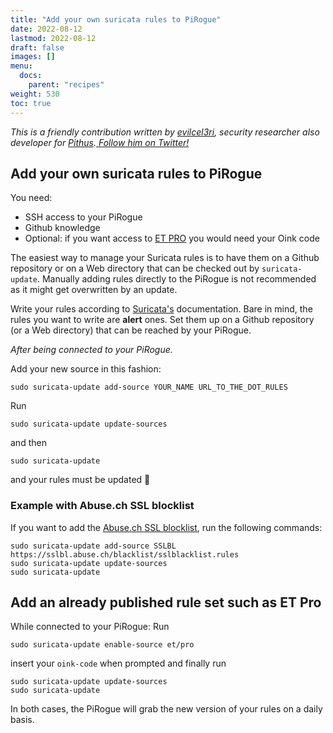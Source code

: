 ```yaml
---
title: "Add your own suricata rules to PiRogue"
date: 2022-08-12
lastmod: 2022-08-12
draft: false
images: []
menu:
  docs:
    parent: "recipes"
weight: 530
toc: true
---
```


*This is a friendly contribution written by [evilcel3ri](https://evilcel3ri.github.io/), security researcher also developer for [Pithus](https://beta.pithus.org).[ Follow him on Twitter!](https://twitter.com/evilcel3ri)*

## Add your own suricata rules to PiRogue

You need:
* SSH access to your PiRogue
* Github knowledge
* Optional: if you want access to [ET PRO](https://www.proofpoint.com/us/threat-insight/et-pro-ruleset) you would need your Oink code

The easiest way to manage your Suricata rules is to have them on a Github repository or on a Web directory that can be checked out by `suricata-update`. Manually adding rules directly to the PiRogue is not recommended as it might get overwritten by an update.

Write your rules according to [Suricata's](https://suricata.readthedocs.io/en/suricata-6.0.0/rules/intro.html) documentation. Bare in mind, the rules you want to write are **alert** ones. Set them up on a Github repository (or a Web directory) that can be reached by your PiRogue.

*After being connected to your PiRogue.*

Add your new source in this fashion: 
```
sudo suricata-update add-source YOUR_NAME URL_TO_THE_DOT_RULES
```

Run 
```
sudo suricata-update update-sources
``` 
and then 
```
sudo suricata-update
```
and your rules must be updated 🙂

### Example with Abuse.ch SSL blocklist
If you want to add the [Abuse.ch SSL blocklist](https://sslbl.abuse.ch/blacklist/sslblacklist.rules), run the following commands:
```
sudo suricata-update add-source SSLBL https://sslbl.abuse.ch/blacklist/sslblacklist.rules
sudo suricata-update update-sources
sudo suricata-update
```

## Add an already published rule set such as ET Pro

While connected to your PiRogue:
Run
```
sudo suricata-update enable-source et/pro
```
insert your `oink-code` when prompted and finally run
```
sudo suricata-update update-sources
sudo suricata-update
```

In both cases, the PiRogue will grab the new version of your rules on a daily basis.
